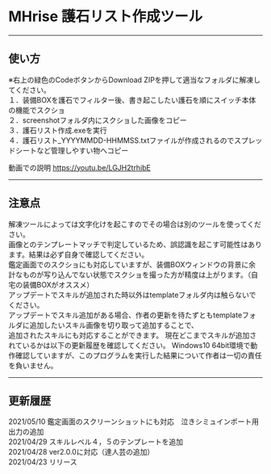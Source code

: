 # MHrise 護石リスト作成ツール
--------
使い方
--------
※右上の緑色のCodeボタンからDownload ZIPを押して適当なフォルダに解凍してください。  
１．装備BOXを護石でフィルター後、書き起こしたい護石を順にスイッチ本体の機能でスクショ  
２．screenshotフォルダ内にスクショした画像をコピー  
３．護石リスト作成.exeを実行  
４．護石リスト_YYYYMMDD-HHMMSS.txtファイルが作成されるのでスプレッドシートなど管理しやすい物へコピー  
  
  
動画での説明
https://youtu.be/LGJH2trhjbE
  
--------
注意点
--------
解凍ツールによっては文字化けを起こすのでその場合は別のツールを使ってください。  
画像とのテンプレートマッチで判定しているため、誤認識を起こす可能性はあります。結果は必ず自身で確認してください。  
鑑定画面でのスクショにも対応していますが、装備BOXウィンドウの背景に余計なものが写り込んでない状態でスクショを撮った方が精度は上がります。（自宅の装備BOXがオススメ）  
アップデートでスキルが追加された時以外はtemplateフォルダ内は触らないでください。  
アップデートでスキル追加がある場合、作者の更新を待たずともtemplateフォルダに追加したいスキル画像を切り取って追加することで、  
追加されたスキルにも対応することができます。
現在どこまでスキルが追加されているかは以下の更新履歴を確認してください。
Windows10 64bit環境で動作確認していますが、このプログラムを実行した結果について作者は一切の責任を負いません。  

--------
更新履歴
--------
2021/05/10 鑑定画面のスクリーンショットにも対応　泣きシミュインポート用出力の追加  
2021/04/29 スキルレベル４，５のテンプレートを追加  
2021/04/28 ver2.0.0に対応（達人芸の追加）  
2021/04/23 リリース
